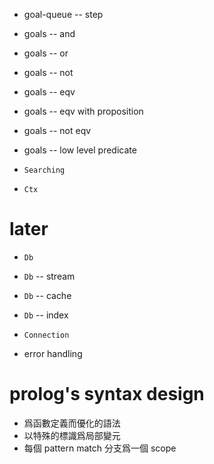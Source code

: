 - goal-queue -- step

- goals -- and
- goals -- or
- goals -- not
- goals -- eqv
- goals -- eqv with proposition
- goals -- not eqv
- goals -- low level predicate

- `Searching`
- `Ctx`

# later

- `Db`
- `Db` -- stream
- `Db` -- cache
- `Db` -- index
- `Connection`

- error handling

# prolog's syntax design

- 爲函數定義而優化的語法
- 以特殊的標識爲局部變元
- 每個 pattern match 分支爲一個 scope
